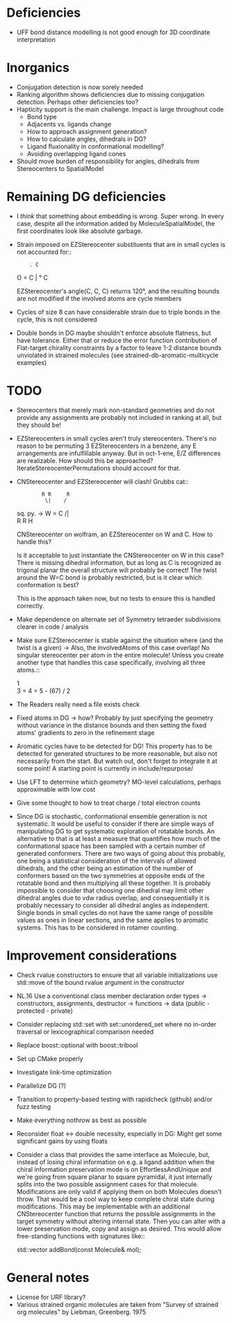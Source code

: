 # Deficiencies
- UFF bond distance modelling is not good enough for 3D coordinate
  interpretation

# Inorganics
- Conjugation detection is now sorely needed
- Ranking algorithm shows deficiencies due to missing conjugation detection.
  Perhaps other deficiencies too?
- Hapticity support is the main challenge. Impact is large throughout code
  - Bond type
  - Adjacents vs. ligands change
  - How to approach assignment generation?
  - How to calculate angles, dihedrals in DG?
  - Ligand fluxionality in conformational modelling?
  - Avoiding overlapping ligand cones
- Should move burden of responsibility for angles, dihedrals from Stereocenters
  to SpatialModel


# Remaining DG deficiencies
- I *think* that something about embedding is wrong. Super wrong.
  In every case, despite all the information added by MoleculeSpatialModel, the
  first coordinates look like absolute garbage.
- Strain imposed on EZStereocenter substituents that are in small cycles is not
  accounted for::
            
          . C
    O = C   |
          ° C

  EZStereocenter's angle(C, C, C) returns 120°, and the resulting bounds are not
  modified if the involved atoms are cycle members
- Cycles of size 8 can have considerable strain due to triple bonds in the
  cycle, this is not considered
- Double bonds in DG maybe shouldn't enforce absolute flatness, but have
  tolerance. Either that or reduce the error function contribution of
  Flat-target chirality constraints by a factor to leave 1-2 distance bounds
  unviolated in strained molecules (see strained-db-aromatic-multicycle
  examples)
           
# TODO
- Stereocenters that merely mark non-standard geometries and do not provide any
  assignments are probably not included in ranking at all, but they should be!
- EZStereocenters in small cycles aren't truly stereocenters. There's no reason
  to be permuting 3 EZStereocenters in a benzene, any E arrangements are
  infulfillable anyway. But in oct-1-ene, E/Z differences are realizable. How
  should this be approached?
  IterateStereocenterPermutations should account for that.
- CNStereocenter and EZStereocenter will clash! Grubbs cat::

              R R     R
               \|    /
    sq. py. ->  W = C
               /|    \
              R R     H

  CNStereocenter on wolfram, an EZStereocenter on W and C. How to handle this?

  Is it acceptable to just instantiate the CNStereocenter on W in this case?
  There is missing dihedral information, but as long as C is recognized as
  trigonal planar the overall structure will probably be correct! The twist
  around the W=C bond is probably restricted, but is it clear which conformation
  is best?

  This is the approach taken now, but no tests to ensure this is handled
  correctly.

- Make dependence on alternate set of Symmetry tetraeder subdivisions clearer
  in code / analysis
- Make sure EZStereocenter is stable against the situation where (and the twist
  is a given) -> Also, the involvedAtoms of this case overlap! No singular
  stereocenter per atom in the entire molecule! Unless you create another type
  that handles this case specifically, involving all three atoms.::
    
    1
     \
      3 = 4 = 5 - (67)
     /
    2

- The Readers really need a file exists check
- Fixed atoms in DG -> how? Probably by just specifying the geometry without
  variance in the distance bounds and then setting the fixed atoms' gradients to
  zero in the refinement stage
- Aromatic cycles have to be detected for DG! This property has to be detected
  for generated structures to be more reasonable, but also not necessarily from
  the start. But watch out, don't forget to integrate it at some point! A
  starting point is currently in include/repurpose/
- Use LFT to determine which geometry? MO-level calculations, perhaps
  approximable with low cost
- Give some thought to how to treat charge / total electron counts
- Since DG is stochastic, conformational ensemble generation is not systematic.
  It would be useful to consider if there are simple ways of manipulating DG to
  get systematic exploration of rotatable bonds. An alternative to that is at
  least a measure that quantifies how much of the conformational space has been
  sampled with a certain number of generated conformers. There are two ways of
  going about this probably, one being a statistical consideration of the
  intervals of allowed dihedrals, and the other being an estimation of the
  number of conformers based on the two symmetries at opposite ends of the
  rotatable bond and then multiplying all these together. It is probably
  impossible to consider that choosing one dihedral may limit other dihedral
  angles due to vdw radius overlap, and consequentially it is probably necessary
  to consider all dihedral angles as independent. Single bonds in small cycles
  do not have the same range of possible values as ones in linear sections, and
  the same applies to aromatic systems. This has to be considered in rotamer
  counting.

# Improvement considerations
- Check rvalue constructors to ensure that all variable initializations use
  std::move of the bound rvalue argument in the constructor
- NL.16 Use a conventional class member declaration order
  types -> constructors, assignments, destructor -> functions -> data
  (public - protected - private)
- Consider replacing std::set with set::unordered_set where no in-order
  traversal or lexicographical comparison needed
- Replace boost::optional<bool> with boost::tribool
- Set up CMake properly
- Investigate link-time optimization
- Parallelize DG (?)
- Transition to property-based testing with rapidcheck (github) and/or fuzz
  testing
- Make everything nothrow as best as possible
- Reconsider float <-> double necessity, especially in DG: Might get some
  significant gains by using floats
- Consider a class that provides the same interface as Molecule, but, instead
  of losing chiral information on e.g. a ligand addition when the chiral
  information preservation mode is on EffortlessAndUnique and we're going from
  square planar to square pyramidal, it just internally splits into the two
  possible assignment cases for that molecule. Modifications are only valid if
  applying them on both Molecules doesn't throw. That would be a cool way to
  keep complete chiral state during modifications. This may be implementable
  with an additional CNStereocenter function that returns the possible
  assignments in the target symmetry without altering internal state.
  Then you can alter with a lower preservation mode, copy and assign as desired.
  This would allow free-standing functions with signatures like::

    std::vector<Molecule> addBond(const Molecule& mol);

# General notes
- License for URF library?
- Various strained organic molecules are taken from "Survey of strained org
  molecules" by Liebman, Greenberg. 1975
